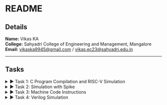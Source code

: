 # README

## Details

**Name:** Vikas KA  
**College:** Sahyadri College of Engineering and Management, Mangalore  
**Email:** [vikaska9945@gmail.com](mailto:vikaska9945@gmail.com) / [vikas.ec23@sahyadri.edu.in](mailto:vikas.ec23@sahyadri.edu.in)

---

## Tasks

<details>
<summary>▶ Task 1: C Program Compilation and RISC-V Simulation</summary>

### Files:
1. [C Program Output Snapshot]([./Task1/c_program_output_snapshot.png](https://github.com/VikasKA-Sahyadri-ECE/samsung-riscv/blob/main/Task1/c%20programm%20output%20snapshot.png))
2. [RISC-V Simulation Output (O1)](./Task1/riscv_O1.png)
3. [RISC-V Simulation Output (O1) - Part 1](./Task1/riscv_1_O1.png)
4. [RISC-V Simulation Output (Ofast) - Part 2](./Task1/riscv_2_Ofast.png)
5. [Ubuntu Screenshot](./Task1/ubuntu_screenshot.png)

### Task Overview:

In this task, a C program was compiled and simulated on the RISC-V architecture. Outputs from different optimization levels (`-O1` and `-Ofast`) were analyzed to observe the effects on program performance and behavior.

#### 1. **C Program Output Snapshot (`c_program_output_snapshot.png`)**
   - A screenshot showing the output of the C program after compilation and execution.
   - It helps visualize the results produced by the program.

#### 2. **RISC-V Simulation Output (O1) (`riscv_O1.png`)**
   - A screenshot showing the output from the RISC-V simulation with `-O1` optimization.
   - This output helps in comparing the performance and execution flow with optimization.

#### 3. **RISC-V Simulation Output (O1) - Part 1 (`riscv_1_O1.png`)**
   - A screenshot of the first part of the RISC-V simulation output with `-O1` optimization.
   - It shows the intermediate results of the simulation.

#### 4. **RISC-V Simulation Output (Ofast) - Part 2 (`riscv_2_Ofast.png`)**
   - A screenshot showing the output from the RISC-V simulation with `-Ofast` optimization.
   - This output helps in comparing the results with the `-O1` optimization.

#### 5. **Ubuntu Screenshot (`ubuntu_screenshot.png`)**
   - A screenshot showing the program execution environment on Ubuntu.
   - This image highlights the terminal where the C program was compiled and executed.

### Simulation Process:

1. **Compile the C Program**: The C program was compiled using the standard compilation method.
2. **RISC-V Simulation**: The compiled program was simulated using the RISC-V architecture with `-O1` and `-Ofast` optimization levels.
3. **Analyze Outputs**: The outputs from both optimization levels were compared to observe performance differences.
4. **Capture Screenshots**: Screenshots of the simulation results were taken for documentation.

</details>

<details>
<summary>▶ Task 2: Simulation with Spike</summary>

### Files:
1. [C code compiled for Spike simulation](./Task2/C%20code%20complied%20or%20spike%20simulation.png)
2. [Debugging screenshot](./Task2/Debugging.png)
3. [Objdump using -O1 format](./Task2/Objdump%20using%20-O1%20farmat.png)
4. [Objdump using -Ofast format](./Task2/Objdump%20using%20-Ofast%20format.png)

</details>

<details>
<summary>▶ Task 3: Machine Code Instructions</summary>

### File:
- [Instructions.md](./Task3/instructions.md)
- [Task3.txt](./Task3/Task3.txt)

### Content:

#### Machine Code for `addi sp, sp, -16`
- **Instruction:** `addi sp, sp, -16`  
- **Opcode:** `0010011` (7 bits)  
- **Immediate:** `-16` (12 bits, two's complement)  
- **Source Register (rs1):** `sp (x2)` (5 bits)  
- **Destination Register (rd):** `sp (x2)` (5 bits)  
- **Function (funct3):** `000` (3 bits)  

**Breakdown:**
- Immediate (-16): `111111111100`  
- rs1 (sp = x2): `00010`  
- funct3: `000`  
- rd (sp = x2): `00010`  

**Machine Code Format:**  
`imm[11:0] | rs1 | funct3 | rd | opcode`  
`1111111100 | 00010 | 000 | 00010 | 0010011`

---

#### Machine Code for `sd ra, 8(sp)`
- **Instruction:** `sd ra, 8(sp)`  
- **Opcode:** `0100011` (7 bits)  
- **Immediate:** `8` (12 bits, split into `imm[11:5]` and `imm[4:0]`)  
- **Source Register (rs2):** `ra (x1)` (5 bits)  
- **Base Register (rs1):** `sp (x2)` (5 bits)  
- **Function (funct3):** `011` (3 bits)  

**Breakdown:**
- Immediate (8): `0000000001000`  
- rs2 (ra = x1): `00001`  
- rs1 (sp = x2): `00010`  
- funct3: `011`  

**Machine Code Format:**  
`imm[11:5] | rs2 | rs1 | funct3 | imm[4:0] | opcode`  
`0000000 | 00001 | 00010 | 011 | 00000 | 0100011`

---

#### Machine Code for `li a5, 100`
- **Instruction:** `li a5, 100` (Expands to: `addi a5, x0, 100`)  
- **Opcode:** `0010011` (7 bits)  
- **Immediate:** `100` (12 bits)  
- **Source Register (rs1):** `x0 (constant 0)` (5 bits)  
- **Destination Register (rd):** `a5 (x15)` (5 bits)  
- **Function (funct3):** `000` (3 bits)  

**Breakdown:**
- Immediate (100): `00000001100100`  
- rs1 (x0 = 0): `00000`  
- funct3: `000`  
- rd (a5 = x15): `01111`  

**Machine Code Format:**  
`imm[11:0] | rs1 | funct3 | rd | opcode`  
`0000001100 | 00000 | 000 | 01111 | 0010011`

---

#### Machine Code for `addiw a5, a5, -1`
- **Instruction:** `addiw a5, a5, -1`  
- **Opcode:** `0011011` (7 bits)  
- **Immediate:** `-1` (12 bits, two's complement)  
- **Source Register (rs1):** `a5 (x15)` (5 bits)  
- **Destination Register (rd):** `a5 (x15)` (5 bits)  
- **Function (funct3):** `000` (3 bits)  

**Breakdown:**
- Immediate (-1): `111111111111`  
- rs1 (a5 = x15): `01111`  
- funct3: `000`  
- rd (a5 = x15): `01111`  

**Machine Code Format:**  
`imm[11:0] | rs1 | funct3 | rd | opcode`  
`1111111111 | 01111 | 000 | 01111 | 0011011`

### Machine Code Instructions

#### Machine Code for `bnez a5, 10160`
Instruction: `bnez a5, 10160` (Expands to: `beq a5, x0, offset`)
- **Opcode**: `1100011` (7 bits)
- **Immediate**: Offset (calculated based on PC)
- **Source Register (rs1)**: `a5` (`x15`, 5 bits)
- **Source Register (rs2)**: `x0` (constant 0, 5 bits)
- **Function (funct3)**: `001` (3 bits)

**Breakdown:**
- Immediate: Calculated (split as `imm[12|10:5|4:1|11]`)
- `rs1` (`a5 = x15`): `01111`
- `rs2` (`x0 = 0`): `00000`
- `funct3`: `001`

**Machine Code Format:**
```
imm[12|10:5] | rs2 | rs1 | funct3 | imm[4:1|11] | opcode
xxxxxxxxxxx  | 00000 | 01111 | 001   | xxxxxxxx | 1100011
```

---

#### Machine Code for `lui a2, 0x1`
Instruction: `lui a2, 0x1`
- **Opcode**: `0110111` (7 bits)
- **Immediate**: `0x1` (20 bits, shifted left by 12 bits)
- **Destination Register (rd)**: `a2` (`x12`, 5 bits)

**Breakdown:**
- Immediate (`0x1`): `00000000000000000001`
- `rd` (`a2 = x12`): `01100`

**Machine Code Format:**
```
imm[31:12]       | rd    | opcode
0000000000000001 | 01100 | 0110111
```

---

#### Machine Code for `addi a2, a2, 954`
Instruction: `addi a2, a2, 954`
- **Opcode**: `0010011` (7 bits)
- **Immediate**: `954` (12 bits)
- **Source Register (rs1)**: `a2` (`x12`, 5 bits)
- **Destination Register (rd)**: `a2` (`x12`, 5 bits)
- **Function (funct3)**: `000` (3 bits)

**Breakdown:**
- Immediate (`954`): `001110101010`
- `rs1` (`a2 = x12`): `01100`
- `funct3`: `000`
- `rd` (`a2 = x12`): `01100`

**Machine Code Format:**
```
imm[11:0]  | rs1   | funct3 | rd    | opcode
0011101010 | 01100 | 000    | 01100 | 0010011
```

---

#### Machine Code for `li a1, 100`
Instruction: `li a1, 100` (Expands to: `addi a1, x0, 100`)
- **Opcode**: `0010011` (7 bits)
- **Immediate**: `100` (12 bits)
- **Source Register (rs1)**: `x0` (constant 0, 5 bits)
- **Destination Register (rd)**: `a1` (`x11`, 5 bits)
- **Function (funct3)**: `000` (3 bits)

**Breakdown:**
- Immediate (`100`): `00000001100100`
- `rs1` (`x0 = 0`): `00000`
- `funct3`: `000`
- `rd` (`a1 = x11`): `01011`

**Machine Code Format:**
```
imm[11:0]      | rs1   | funct3 | rd    | opcode
00000001100100 | 00000 | 000    | 01011 | 0010011
```

---

#### Machine Code for `lui a0, 0x1c`
Instruction: `lui a0, 0x1c`
- **Opcode**: `0110111` (7 bits)
- **Immediate**: `0x1c` (20 bits, shifted left by 12 bits)
- **Destination Register (rd)**: `a0` (`x10`, 5 bits)

**Breakdown:**
- Immediate (`0x1c`): `00000000000001110000`
- `rd` (`a0 = x10`): `01010`

**Machine Code Format:**
```
imm[31:12]       | rd    | opcode
0000000000000111 | 01010 | 0110111
```

---

#### Machine Code for `addi a0, a0, 160`
Instruction: `addi a0, a0, 160`
- **Opcode**: `0010011` (7 bits)
- **Immediate**: `160` (12 bits)
- **Source Register (rs1)**: `a0` (`x10`, 5 bits)
- **Destination Register (rd)**: `a0` (`x10`, 5 bits)
- **Function (funct3)**: `000` (3 bits)

**Breakdown:**
- Immediate (`160`): `000010100000`
- `rs1` (`a0 = x10`): `01010`
- `funct3`: `000`
- `rd` (`a0 = x10`): `01010`

**Machine Code Format:**
```
imm[11:0]  | rs1   | funct3 | rd    | opcode
0000101000 | 01010 | 000    | 01010 | 0010011
```

---

#### Machine Code for `jal ra, printf`
Instruction: `jal ra, printf`
- **Opcode**: `1101111` (7 bits)
- **Immediate**: Offset (calculated based on PC)
- **Destination Register (rd)**: `ra` (`x1`, 5 bits)

**Breakdown:**
- Immediate: Calculated (split into `imm[20|10:1|11|19:12]`)
- `rd` (`ra = x1`): `00001`

**Machine Code Format:**
```
imm[20|10:1|11|19:12] | rd    | opcode
xxxxxxxxxxxxxxxxxxxxx | 00001 | 1101111
```

---

#### Machine Code for `ld ra, 8(sp)`
Instruction: `ld ra, 8(sp)`
- **Opcode**: `0000011` (7 bits)
- **Immediate**: `8` (12 bits)
- **Source Register (rs1)**: `sp` (`x2`, 5 bits)
- **Destination Register (rd)**: `ra` (`x1`, 5 bits)
- **Function (funct3)**: `011` (3 bits)

**Breakdown:**
- Immediate (`8`): `0000000001000`
- `rs1` (`sp = x2`): `00010`
- `funct3`: `011`
- `rd` (`ra = x1`): `00001`

**Machine Code Format:**
```
imm[11:0]  | rs1   | funct3 | rd    | opcode
0000000100 | 00010 | 011    | 00001 | 0000011
```

---

#### Machine Code for `add sp, sp, 16`
Instruction: `add sp, sp, 16`
- **Opcode**: `0110011` (7 bits)
- **Immediate**: Not used (R-type)
- **Source Register (rs1)**: `sp` (`x2`, 5 bits)
- **Source Register (rs2)**: `sp` (`x2`, 5 bits)
- **Destination Register (rd)**: `sp` (`x2`, 5 bits)
- **Function (funct3)**: `000` (3 bits)
- **Function (funct7)**: `0000000` (7 bits)

**Breakdown:**
- `rs1` (`sp = x2`): `00010`
- `rs2` (`sp = x2`): `00010`
- `rd` (`sp = x2`): `00010`
- `funct3`: `000`
- `funct7`: `0000000`

**Machine Code Format:**
```
funct7   | rs2   | rs1   | funct3 | rd    | opcode
0000000  | 00010 | 00010 | 000    | 00010 | 0110011
```

---

#### Machine Code for `ret`
Instruction: `ret` (Expands to: `jalr x0, 0(ra)`)
- **Opcode**: `1100111` (7 bits)
- **Immediate**: `0` (12 bits)
- **Source Register (rs1)**: `ra` (`x1`, 5 bits)
- **Destination Register (rd)**: `x0` (5 bits)
- **Function (funct3)**: `000` (3 bits)

**Breakdown:**
- Immediate (`0`): `000000000000`
- `rs1` (`ra = x1`): `00001`
- `funct3`: `000`
- `rd` (`x0 = 0`): `00000`

**Machine Code Format:**
```
imm[11:0]  | rs1   | funct3 | rd    | opcode
0000000000 | 00001 | 000    | 00000 | 1100111
```

---

#### Machine Code for `sd a0, -32(sp)`
Instruction: `sd a0, -32(sp)`
- **Opcode**: `0100011` (7 bits)
- **Immediate**: `-32` (split into `imm[11:5]` and `imm[4:0]`)
- **Source Register 1 (rs1)**: `sp` (`x2`, 5 bits)
- **Source Register 2 (rs2)**: `a0` (`x10`, 5 bits)
- **Function (funct3)**: `011` (3 bits)

**Breakdown:**
- Immediate (`-32`): `1111111111100000`
  - `imm[11:5]`: `1111110`
  - `imm[4:0]`: `00000`
- `rs1` (`sp = x2`): `00010`
- `rs2` (`a0 = x10`): `01010`
- `funct3`: `011`

**Machine Code Format:**
```
imm[11:5] | rs2   | rs1   | funct3 | imm[4:0] | opcode
1111110   | 01010 | 00010 | 011    | 00000    | 0100011
```

</details>
<details>
<summary>▶ Task 4: Verilog Simulation</summary>

### Files:
1. [Basic Step of Iverilog](./Task4/Basicstep_of_iverilog.png)
2. [GTKWAVE Waveform 1](./Task4/GTKWAVE_waveform1.png)
3. [GTKWAVE Waveform 2](./Task4/GTKWAVE_waveform2.png)
4. [GTKWAVE Window](./Task4/GTKWAVE_window.png)

### Task Overview:

In this task, Verilog code was simulated using Iverilog and the resulting waveforms were analyzed using GTKWAVE. Below is a breakdown of the files involved:

#### 1. **Basic Step of Iverilog (`Basicstep_of_iverilog.png`)**
   - A screenshot showing the basic steps of running Iverilog for Verilog simulation.
   - It illustrates the setup and commands used to compile and simulate the Verilog code.

#### 2. **GTKWAVE Waveform 1 (`GTKWAVE_waveform1.png`)**
   - A screenshot showing the first waveform generated by GTKWAVE.
   - This waveform represents the output of the Verilog simulation for the given input.

#### 3. **GTKWAVE Waveform 2 (`GTKWAVE_waveform2.png`)**
   - A screenshot showing the second waveform, which may represent a different simulation or a modified version of the first one.

#### 4. **GTKWAVE Window (`GTKWAVE_window.png`)**
   - A screenshot showing the GTKWAVE window, displaying the simulation results in a graphical format.
   - This helps visualize the timing and behavior of the signals over time.

### Simulation Process:

1. **Iverilog Compilation**: The Verilog code was compiled using Iverilog with the following command:
   ```bash
   iverilog -o simulation_output.vvp my_verilog_code.v

